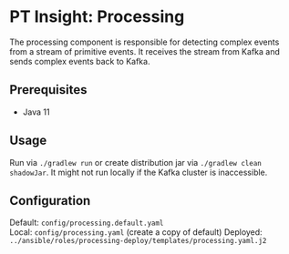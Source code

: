 # PT Insight: Processing

The processing component is responsible for detecting complex events from a stream of primitive events.
It receives the stream from Kafka and sends complex events back to Kafka.



## Prerequisites
* Java 11


## Usage

Run via `./gradlew run` or create distribution jar via `./gradlew clean shadowJar`. It might not run locally if the Kafka cluster is inaccessible.


## Configuration

Default: `config/processing.default.yaml`  
Local: `config/processing.yaml`  (create a copy of default)
Deployed: `../ansible/roles/processing-deploy/templates/processing.yaml.j2`
